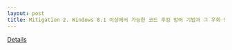 ```yaml
---
layout: post
title: Mitigation 2. Windows 8.1 이상에서 가능한 코드 후킹 방어 기법과 그 우회 방법 
---
```


[Details](http://blog.naver.com/gloryo/220580776989)
